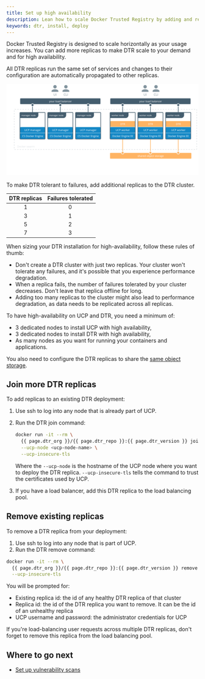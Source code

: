 ```yaml
---
title: Set up high availability
description: Lean how to scale Docker Trusted Registry by adding and removing replicas.
keywords: dtr, install, deploy
---
```


Docker Trusted Registry is designed to scale horizontally as your usage
increases. You can add more replicas to make DTR scale to your demand and for
high availability.

All DTR replicas run the same set of services and changes to their configuration
are automatically propagated to other replicas.

![](../../images/set-up-high-availability-1.svg)

To make DTR tolerant to failures, add additional replicas to the DTR cluster.

| DTR replicas | Failures tolerated |
|:------------:|:------------------:|
|      1       |         0          |
|      3       |         1          |
|      5       |         2          |
|      7       |         3          |


When sizing your DTR installation for high-availability,
follow these rules of thumb:

* Don't create a DTR cluster with just two replicas. Your cluster
won't tolerate any failures, and it's possible that you experience performance
degradation.
* When a replica fails, the number of failures tolerated by your cluster
decreases. Don't leave that replica offline for long.
* Adding too many replicas to the cluster might also lead to performance
degradation, as data needs to be replicated across all replicas.

To have high-availability on UCP and DTR, you need a minimum of:

* 3 dedicated nodes to install UCP with high availability,
* 3 dedicated nodes to install DTR with high availability,
* As many nodes as you want for running your containers and applications.

You also need to configure the DTR replicas to share the
[same object storage](external-storage/index.md).

## Join more DTR replicas

To add replicas to an existing DTR deployment:

1. Use ssh to log into any node that is already part of UCP.

2.  Run the DTR join command:

    ```bash
    docker run -it --rm \
      {{ page.dtr_org }}/{{ page.dtr_repo }}:{{ page.dtr_version }} join \
      --ucp-node <ucp-node-name> \
      --ucp-insecure-tls
    ```

    Where the `--ucp-node` is the hostname of the UCP node where you want to
    deploy the DTR replica. `--ucp-insecure-tls` tells the command to trust the
    certificates used by UCP.

3. If you have a load balancer, add this DTR replica to the load balancing pool.

## Remove existing replicas

To remove a DTR replica from your deployment:

1. Use ssh to log into any node that is part of UCP.
2.  Run the DTR remove command:

```bash
docker run -it --rm \
  {{ page.dtr_org }}/{{ page.dtr_repo }}:{{ page.dtr_version }} remove \
  --ucp-insecure-tls
```

You will be prompted for:

* Existing replica id: the id of any healthy DTR replica of that cluster
* Replica id: the id of the DTR replica you want to remove. It can be the id of an
unhealthy replica
* UCP username and password: the administrator credentials for UCP

If you're load-balancing user requests across multiple DTR replicas, don't
forget to remove this replica from the load balancing pool.

## Where to go next

- [Set up vulnerability scans](set-up-vulnerability-scans.md)
